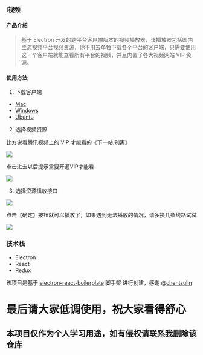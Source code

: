 ### i视频

#### 产品介绍

> 基于 Electron 开发的跨平台客户端版本的视频播放器，该播放器包括国内主流视频平台视频资源，你不用去单独下载各个平台的客户端，只需要使用这一个客户端就能查看所有平台的视频，并且内置了各大视频网站 VIP 资源。

#### 使用方法

1. 下载客户端 
* [Mac](https://github.com/phobal/ivideo/releases/download/1.1.0/ivideo-1.1.0.dmg)
* [Windows](https://github.com/phobal/ivideo/releases/download/1.1.0/ivideo.Setup.1.1.0.exe)
* [Ubuntu](https://github.com/phobal/ivideo/releases/download/1.0.0/linux-unpacked.v1.0.0.zip)

2. 选择视频资源  

比方说看腾讯视频上的 VIP 才能看的《下一站,别离》

![](./resources/showcase01.jpg)

点击进去以后提示需要开通VIP才能看

![](./resources/showcase02.jpg)

3. 选择资源播放接口  

![](./resources/showcase03.jpg)

点击【确定】按钮就可以播放了，如果遇到无法播放的情况，请多换几条线路试试

![](./resources/showcase04.jpg)

### 技术栈

* Electron
* React
* Redux

该项目是基于 [electron-react-boilerplate](https://github.com/chentsulin/electron-react-boilerplate) 脚手架 进行创建，感谢 @[chentsulin](https://github.com/chentsulin)


# 最后请大家低调使用，祝大家看得舒心
## 本项目仅作为个人学习用途，如有侵权请联系我删除该仓库
